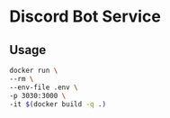 # Discord Bot Service

## Usage

```sh 
docker run \
--rm \
--env-file .env \
-p 3030:3000 \
-it $(docker build -q .)
```

